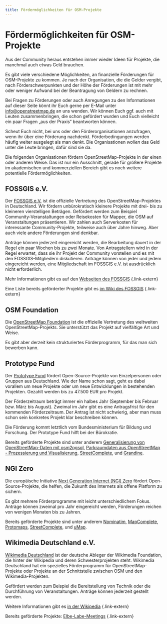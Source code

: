 ```yaml
---
title: Fördermöglichkeiten für OSM-Projekte
---
```


# Fördermöglichkeiten für OSM-Projekte

Aus der Community heraus entstehen immer wieder Ideen für Projekte, die
manchmal auch etwas Geld brauchen.

Es gibt viele verschiedene Möglichkeiten, an finanzielle Förderungen für
OSM-Projekte zu kommen. Je nach der Organisation, die die Gelder vergibt, nach
Förderschwerpunkten und der Höhe der Förderungen ist mit mehr oder weniger
Aufwand bei der Beantragung von Geldern zu rechnen.

Bei Fragen zu Förderungen oder auch Anregungen zu den Informationen auf dieser
Seite könnt ihr Euch gerne per E-Mail unter info@openstreetmap.de an uns
wenden. Wir können Euch ggf. auch mit Leuten zusammenbringen, die schon
gefördert wurden und Euch vielleicht ein paar Fragen „aus der Praxis“
beantworten können.

Scheut Euch nicht, bei uns oder den Förderorganisationen anzufragen, wenn ihr
über eine Förderung nachdenkt. Förderbedingungen werden häufig weiter ausgelegt
als man denkt. Die Organisationen *wollen* das Geld unter die Leute bringen,
dafür sind sie da.

Die folgenden Organisationen fördern OpenStreetMap-Projekte in der einen oder
anderen Weise. Das ist nur ein Ausschnitt, gerade für größere Projekte im
akademischen und kommerziellen Bereich gibt es noch weitere potentielle
Fördermöglichkeiten.

## FOSSGIS e.V.

Der [FOSSGIS e.V.](https://www.fossgis.de/) ist die offizielle Vertretung des
OpenStreetMap-Projektes in Deutschland. Wir fördern unbürokratisch kleinere
Projekte mit drei- bis zu kleineren vierstelligen Beträgen. Gefördert werden
zum Beispiel Community-Veranstaltungen oder Reisekosten für Mapper, die OSM
auf Veranstaltungen präsentieren. Wir zahlen auch Serverkosten für interessante
Community-Projekte, teilweise auch über Jahre hinweg. Aber auch viele andere
Förderungen sind denkbar.

Anträge können jederzeit eingereicht werden, die Bearbeitung dauert in der
Regel ein paar Wochen bis zu zwei Monate. Von Antragstellern wird in der Regel
erwartet, dass sie ihr Projekt der Community vorstellen und es mit den
FOSSGIS-Mitgliedern diskutieren. Anträge können von jeder und jedem eingereicht
werden, eine Mitgliedschaft im FOSSGIS e.V. ist ausdrücklich nicht
erforderlich.

Mehr Informationen gibt es auf den [Webseiten des
FOSSGIS](https://www.fossgis.de/f%C3%B6rderungen/)
{.link-extern}

Eine Liste bereits geförderter Projekte gibt es [im Wiki des
FOSSGIS](https://www.fossgis.de/wiki/F%C3%B6rderantr%C3%A4ge)
{.link-extern}

## OSM Foundation

Die [OpenStreetMap Foundation](https://osmfoundation.org/) ist die offizielle
Vertretung des weltweiten OpenStreetMap-Projekts. Sie unterstützt das Projekt
auf vielfältige Art und Weise.

Es gibt aber derzeit kein strukturiertes Förderprogramm, für das man sich
bewerben kann.

## Prototype Fund

Der [Prototype Fund](https://prototypefund.de/) fördert Open-Source-Projekte
von Einzelpersonen oder Gruppen aus Deutschland. Wie der Name schon sagt, geht
es dabei vorallem um neue Projekte oder um neue Entwicklungen in bestehenden
Projekten. Gezahlt werden bis zu 47.500 EUR pro Projekt.

Der Förderzeitraum beträgt immer ein halbes Jahr (September bis Februar bzw.
März bis August). Zweimal im Jahr gibt es eine Antragsfrist für den kommenden
Förderzeitraum. Der Antrag ist nicht schwierig, aber man muss schon sein
konkretes Projekt klar beschreiben können.

Die Förderung kommt letztlich vom Bundesministerium für Bildung und Forschung.
Der Prototype Fund hilft bei der Bürokratie.

Bereits geförderte Projekte sind unter anderem [Generalisierung von
OpenStreetMap-Daten mit
osm2pgsql](https://prototypefund.de/project/generalisierung-von-openstreetmap-daten-mit-osm2pgsql/),
[Parkraumdaten aus OpenStreetMap - Prozessierung und
Visualisierung](https://prototypefund.de/project/parkraumdaten-aus-openstreetmap-prozessierung-und-visualisierung/),
[StreetComplete](https://prototypefund.de/project/streetcomplete/), und
[Grandine](https://prototypefund.de/project/grandine/).

## NGI Zero

Die europäische Initiative [Next Generation Internet (NGI)
Zero](https://www.ngi.eu/ngi-projects/ngi-zero/) fördert Open-Source-Projekte,
die helfen, die Zukunft des Internets als offene Platform zu sichern.

Es gibt mehrere Förderprogramme mit leicht unterschiedlichem Fokus. Anträge
können zweimal pro Jahr eingereicht werden, Förderungen reichen von wenigen
Monaten bis zu Jahren.

Bereits geförderte Projekte sind unter anderem
[Nominatim](https://nominatim.org/), [MapComplete](https://mapcomplete.org/),
[Protomaps](https://protomaps.com/),
[StreetComplete](https://streetcomplete.app/), und
[uMap](https://umap-project.org/).

## Wikimedia Deutschland e.V.

[Wikimedia Deutschland](https://www.wikimedia.de/) ist der deutsche Ableger der
Wikimedia Foundation, die hinter der Wikipedia und deren Schwesterprojekten
steht. Wikimedia Deutschland hat ein spezielles Förderprogramm für
OpenStreetMap-Projekte oder Projekte an der Schnittstelle zwischen OSM und den
Wikimedia-Projekten.

Gefördert werden zum Beispiel die Bereitstellung von Technik oder die
Durchführung von Veranstaltungen. Anträge können jederzeit gestellt werden.

Weitere Informationen gibt es [in der
Wikipedia](https://de.wikipedia.org/wiki/Wikipedia:F%C3%B6rderung/OpenStreetMap)
{.link-extern}

Bereits geförderte Projekte:
[Elbe-Labe-Meetings](https://wiki.openstreetmap.org/wiki/Elbe-Labe-Meeting)
{.link-extern}

